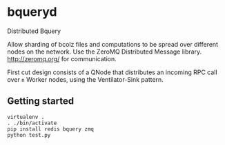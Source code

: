 # bqueryd

Distributed Bquery

Allow sharding of bcolz files and computations to be spread over different nodes on the network.
Use the ZeroMQ Distributed Message library. http://zeromq.org/ for communication.

First cut design consists of a QNode that distributes an incoming RPC call over `n` Worker nodes, using the
Ventilator-Sink pattern.

## Getting started

    virtualenv .
    . ./bin/activate
    pip install redis bquery zmq
    python test.py

